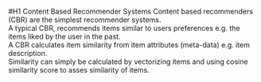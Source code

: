 #H1 Content Based Recommender Systems 
Content based recommenders (CBR) are the simplest recommender systems. \
A typical CBR, recommends items similar to users preferences e.g. the items liked by the user in the past.\
A CBR calculates item similarity from item attributes (meta-data) e.g. item description.\
Similarity can simply be calculated by vectorizing items and using cosine similarity score to asses similarity of items.

